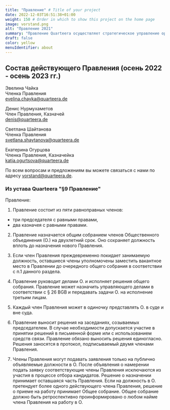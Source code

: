```yaml
---
title: "Правление" # Title of your project
date: 2022-12-03T16:51:38+01:00
weight: 150 # Order in which to show this project on the home page
image: vorstand.png
alt: "Правление 2021"
summary: "Правление Quarteera осуществляет стратегическое управление организацией, определяет приоритеты и ставит тактические цели, отвечает за кадровые вопросы."
draft: false
color: yellow
menuIdentifier: about
---
```


## Состав действующего Правления (осень 2022 - осень 2023 гг.)

Эвелина Чайка\
Членка Правления\
[evelina.chayka@quarteera.de](mailto:evelina.chayka@quarteera.de) 
 
Денис Нурмухаметов\
Член Правления, Казначей\
[denis@quarteera.de](mailto:denis@quarteera.de) 

Светлана Шайтанова\
Членка Правления\
[svetlana.shaytanova@quarteera.de ](mailto:svetlana.shaytanova@quarteera.de ) 
 
Екатерина Огурцова\
Членка Правления, Казначейка\
[katja.ogurtsova@quarteera.de](mailto:katja.ogurtsova@quarteera.de)

По всем вопросам и предложениям вы можете связаться с нами по адресу [vorstand@quarteera.de](mailto:vorstand@quarteera.de).

### Из устава Quarteera "§9 Правление"

Правление:
1. Правление состоит из пяти равноправных членов:
- три председателя с равными правами,
- два казначея с равными правами.

2. Правление назначается общим собранием членов Общественного объединения (О.) на двухлетний срок. Оно сохраняет должность вплоть до назначения нового Правления. 

3. Если член Правления преждевременно покидает занимаемую должность, оставшиеся члены уполномочены заместить вакантное место в Правлении до очередного общего собрания в соответствии с п.1 данного раздела. 

4. Правление руководит делами О. и исполняет решения общего собрания. Правление может назначить управляющего делами в соответствии с § 26 BGB и передавать задачи О. на исполнение третьим лицам.

5. Каждый член Правления может в одиночку представлять О. в суде и вне суда. 

6. Правление выносит решения на заседаниях, созываемых председателем. В случае необходимости допускается участие в принятии решений в письменной форме или с использованием средств связи. Правление обязано выносить решения единогласно. Решения заносятся в протокол, подписываемый двумя членами Правления.

7. Члены Правления могут подавать заявления только на публично объявляемые должности в О. После объявления о намерении подать заявку соответствующие члены Правления исключаются из участия в процессе отбора кандидатов. Решение о назначении принимает оставшаяся часть Правления. Если на должность в О. претендует более одного действующего члена Правления, решение о приеме на работу принимает Общее собрание. Общее собрание должно быть ретроспективно проинформировано о любом найме члена Правления на работу в О.